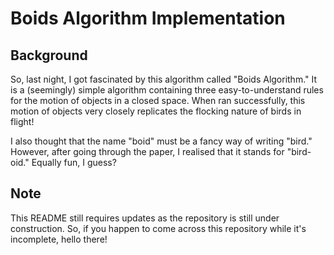 # Boids Algorithm Implementation

## Background
So, last night, I got fascinated by this algorithm called "Boids Algorithm." It is a (seemingly) simple algorithm containing three easy-to-understand rules for the motion of objects in a closed space. When ran successfully, this motion of objects very closely replicates the flocking nature of birds in flight!

I also thought that the name "boid" must be a fancy way of writing "bird." However, after going through the paper, I realised that it stands for "bird-oid." Equally fun, I guess?

## Note
This README still requires updates as the repository is still under construction. So, if you happen to come across this repository while it's incomplete, hello there!
